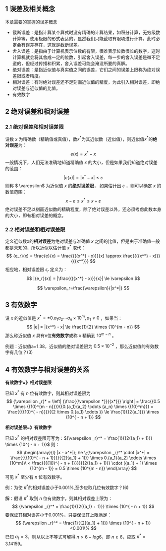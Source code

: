 ## 1 误差及相关概念

本章需要的掌握的误差概念

* 截断误差：是指计算某个算式时没有精确的计算结果，如积分计算，无穷级数计算等，使用极限的形式表达的，显然我们只能截取有限项进行计算，此时必定会有误差存在，这就是截断误差。
* 舍入误差：是指由于计算机表示位数的有限，很难表示位数很长的数字，这时计算机就会将其舍成一定的位数，引起舍入误差，每一步的舍入误差是微不足道的，但经过传播和积累，舍入误差可能会淹没所要的真解。
* 绝对误差：是指近似值与真实值之间的误差，它们之间的误差上限称为绝对误差限或者精度。
* 相对误差：有时绝对误差还不足刻画近似值的精度，为此引入相对误差，即绝对误差与近似值的比值。
* 有效数字



## 2 绝对误差和相对误差

### 2.1 绝对误差和相对误差限

设数 $x$ 为精确数（精确值或真值），数$x^*$为其近似数（近似值），则近似值$x^*$的**绝对误差**为：
$$
e(x)=x^*-x
$$
一般情况下，人们无法准确地知道精确值 $x$ 的大小，但是如果我们知道绝对误差的范围：
$$
|e(x)| = |{x^*} - x| \le \varepsilon
$$
则称 $ \varepsilon$ 为近似值 $x$ 的**绝对误差限**， 如果估计出 $\varepsilon$ ，则可以确定 $x$ 的数值范围：
$$
x - \varepsilon  \le x^*  \le x + \varepsilon
$$
绝对误差不足以刻画近似数的精确程度，除了绝对误差以外，还必须考虑此数本身的大小，即有相对误差的概念。

### 2.2 相对误差和相对误差限

定义近似数x的**相对误差**为绝对误差与准确值 $x$ 之间的比值，但是由于准确值一般都是未知的，所以近似以估计值 $x^*$ 取代：
$$
{e_r}(x) = \frac{e}{x} = \frac{{({x^*} - x)}}{x} \approx \frac{{({x^*} - x)}}{{{x^*}}}
$$
相应地，相对误差限 $\epsilon_r$ 定义为：
$$
|{e_r}(x)| = |\frac{{({x^*} - x)}}{x}| \le \varepsilon
$$

$$
\varepsilon_r=\frac{\varepsilon}{|x^*|}
$$



## 3 有效数字

设 $x$ 的近似值是 $x^* =  \pm 0.{a_1}{a_2} \cdots {a_n} \times {10^m},{a_1} \ne 0$ ，如果当：
$$
|e| = |{x^*} - x| \le \frac{1}{2} \times {10^{m - n}}
$$
那么称近似值 $x$ 具有n位**有效数字**或称 $x$ 精确到 $10^{m-n}$ 。

例题：近似值a=1.38，近似值的绝对误差限为 $0.5 \times 10^{-2}$ ，那么近似值的有效数字有几位？(3)

   

## 4 有效数字与相对误差的关系

**有效数字=》相对误差限**

已知 $x^*$ 有 $n$ 位有效数字，则其相对误差限为
$$
{\varepsilon _r}* = \left| {\frac{{\varepsilon *}}{{x*}}} \right| = \frac{{0.5 \times {{10}^{m - n}}}}{{0.{a_1}{a_2} \cdots {a_n} \times {{10}^m}}} = \frac{{{{10}^{ - n}}}}{{2 \times 0.{a_1} \cdots }} \le \frac{1}{{2{a_1}}} \times {10^{ - n + 1}}
$$


**相对误差限=》有效数字**

已知 $x^*$ 的相对误差限可写为：${\varepsilon _r}^* = \frac{1}{{2({a_1} + 1)}} \times {10^{ - n + 1}}$ 则：
$$
\begin{array}{l}
|x - x^*|\; \le \;{\varepsilon _r}^* \cdot |x^*| = \frac{{{{10}^{ - n + 1}}}}{{2({a_1} + 1)}} \times 0.{a_1}{a_2} \cdots  \times {10^m}\\
 < \frac{{{{10}^{ - n + 1}}}}{{2({a_1} + 1)}} \cdot ({a_1} + 1) \times {10^{m - 1}} = 0.5 \times {10^{m - n}}
\end{array}
$$
 可见 $x^*$ 至少有 $n$ 位有效数字。

例：为使 ${\pi ^*}$的相对误差小于0.001%,至少应取几位有效数字？(6)

解：假设 ${\pi ^*}$ 取到 $n$ 位有效数字，则其相对误差上限为：
$$
{\varepsilon _r}^* = \frac{1}{{2({a_1} + 1)}} \times {10^{ - n + 1}}
$$
要保证其相对误差小于0.001%，只要保证其上限满足：
$$
{\varepsilon _r}^* = \frac{1}{{2({a_1} + 1)}} \times {10^{ - n + 1}} <0.001\%
$$
已知 $a_1 = 3$，则从以上不等式可解得 $n > 6-log6$，即 $n \ge 6$，应取 $\pi^* = 3.14159$。

